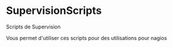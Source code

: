 # SupervisionScripts
Scripts de Supervision

Vous permet d'utiliser ces scripts pour des utilisations pour nagios